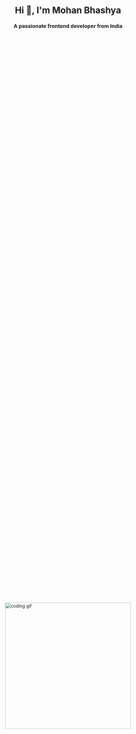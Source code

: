 <h1 align="center">Hi 👋, I'm Mohan Bhashya</h1>
<h3 align="center">A passionate frontend developer from India</h3>

<div style="display: flex; justify-content: center; align-items: center; height: 100vh;">
  <img align="center" width="400" src="https://steamuserimages-a.akamaihd.net/ugc/1631947648964785474/81CBA15178466DD47195A239232202E78987B714/?imw=637&imh=358&ima=fit&impolicy=Letterbox&imcolor=%23000000&letterbox=true" alt="coding gif">
</div>
<br/>


<p align="left"> <img src="https://komarev.com/ghpvc/?username=mohanbhashya&label=Profile%20views&color=0e75b6&style=flat" alt="mohanbhashya" /> </p>

<p align="left"> <a href="https://github.com/ryo-ma/github-profile-trophy" ><img src="https://github-profile-trophy.vercel.app/?username=mohanbhashya" style="display:flex; justify-content: flex-start;"alt="mohanbhashya" /></a> </p>


- 📫 How to reach me **mohanbhashya2005@gmail.com**

<h3 align="left">Connect with me:</h3>
<p align="left">
<a href="https://linkedin.com/in/mohan bhashya" target="blank"><img align="center" src="https://raw.githubusercontent.com/rahuldkjain/github-profile-readme-generator/master/src/images/icons/Social/linked-in-alt.svg" alt="mohan bhashya" height="30" width="40" /></a>
<a href="https://instagram.com/bhashya_m" target="blank"><img align="center" src="https://raw.githubusercontent.com/rahuldkjain/github-profile-readme-generator/master/src/images/icons/Social/instagram.svg" alt="bhashya_m" height="30" width="40" /></a>
<a href="https://www.codechef.com/users/mohanbhashya" target="blank"><img align="center" src="https://cdn.jsdelivr.net/npm/simple-icons@3.1.0/icons/codechef.svg" alt="mohanbhashya" height="30" width="40" /></a>
<a href="https://www.hackerrank.com/mohan - (ra2211026010133)" target="blank"><img align="center" src="https://raw.githubusercontent.com/rahuldkjain/github-profile-readme-generator/master/src/images/icons/Social/hackerrank.svg" alt="mohan - (ra2211026010133)" height="30" width="40" /></a>
<a href="https://www.leetcode.com/mz8591" target="blank"><img align="center" src="https://raw.githubusercontent.com/rahuldkjain/github-profile-readme-generator/master/src/images/icons/Social/leet-code.svg" alt="mz8591" height="30" width="40" /></a>
</p>

<h3 align="left">Languages and Tools:</h3>
<p align="left"> <a href="https://www.cprogramming.com/" target="_blank" rel="noreferrer"> <img src="https://raw.githubusercontent.com/devicons/devicon/master/icons/c/c-original.svg" alt="c" width="40" height="40"/> </a> <a href="https://www.w3schools.com/cpp/" target="_blank" rel="noreferrer"> <img src="https://raw.githubusercontent.com/devicons/devicon/master/icons/cplusplus/cplusplus-original.svg" alt="cplusplus" width="40" height="40"/> </a> <a href="https://www.w3schools.com/css/" target="_blank" rel="noreferrer"> <img src="https://raw.githubusercontent.com/devicons/devicon/master/icons/css3/css3-original-wordmark.svg" alt="css3" width="40" height="40"/> </a> <a href="https://flutter.dev" target="_blank" rel="noreferrer"> <img src="https://www.vectorlogo.zone/logos/flutterio/flutterio-icon.svg" alt="flutter" width="40" height="40"/> </a> <a href="https://www.w3.org/html/" target="_blank" rel="noreferrer"> <img src="https://raw.githubusercontent.com/devicons/devicon/master/icons/html5/html5-original-wordmark.svg" alt="html5" width="40" height="40"/> </a> <a href="https://developer.mozilla.org/en-US/docs/Web/JavaScript" target="_blank" rel="noreferrer"> <img src="https://raw.githubusercontent.com/devicons/devicon/master/icons/javascript/javascript-original.svg" alt="javascript" width="40" height="40"/> </a> <a href="https://www.mysql.com/" target="_blank" rel="noreferrer"> <img src="https://raw.githubusercontent.com/devicons/devicon/master/icons/mysql/mysql-original-wordmark.svg" alt="mysql" width="40" height="40"/> </a> <a href="https://nodejs.org" target="_blank" rel="noreferrer"> <img src="https://raw.githubusercontent.com/devicons/devicon/master/icons/nodejs/nodejs-original-wordmark.svg" alt="nodejs" width="40" height="40"/> </a> <a href="https://www.python.org" target="_blank" rel="noreferrer"> <img src="https://raw.githubusercontent.com/devicons/devicon/master/icons/python/python-original.svg" alt="python" width="40" height="40"/> </a> <a href="https://reactjs.org/" target="_blank" rel="noreferrer"> <img src="https://raw.githubusercontent.com/devicons/devicon/master/icons/react/react-original-wordmark.svg" alt="react" width="40" height="40"/> </a> </p>

<p><img align="left" src="https://github-readme-stats.vercel.app/api/top-langs?username=mohanbhashya&show_icons=true&locale=en&layout=compact" alt="mohanbhashya" /></p>

<p>&nbsp;<img align="center" src="https://github-readme-stats.vercel.app/api?username=mohanbhashya&show_icons=true&locale=en" alt="mohanbhashya" /></p>

<p><img align="center" src="https://github-readme-streak-stats.herokuapp.com/?user=mohanbhashya&" alt="mohanbhashya" /></p>
